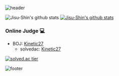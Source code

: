 ![header](https://capsule-render.vercel.app/api?type=wave&color=gradient&height=300&section=header&text=Jisu-Shin's%20Github&fontSize=40)

![Jisu-Shin's github stats](https://github-readme-stats.vercel.app/api?username=jisu-shin&show_icons=true)
[![Jisu-Shin's github stats](https://github-readme-stats.vercel.app/api/top-langs/?username=jisu-shin&show_icons=true&hide_border=true&title_color=004386&icon_color=004386&layout=compact)](https://github.com/jisu-shin)


### Online Judge 💻

* BOJ: [Kinetic27](http://icpc.me/sjszzang0929)
  * solvedac: [Kinetic27](https://solved.ac/profile/sjszzang0929)
  
[![solved.ac tier](http://mazassumnida.wtf/api/generate_badge?boj=kinetic27)](https://solved.ac/sjszzang0929)


<!--
**Jisu-Shin/jisu-shin** is a ✨ _special_ ✨ repository because its `README.md` (this file) appears on your GitHub profile.

Here are some ideas to get you started:

- 🔭 I’m currently working on ...
- 🌱 I’m currently learning ...
- 👯 I’m looking to collaborate on ...
- 🤔 I’m looking for help with ...
- 💬 Ask me about ...
- 📫 How to reach me: ...
- 😄 Pronouns: ...
- ⚡ Fun fact: ...
-->



![footer](https://capsule-render.vercel.app/api?type=wave&color=gradient&height=150&section=footer)
